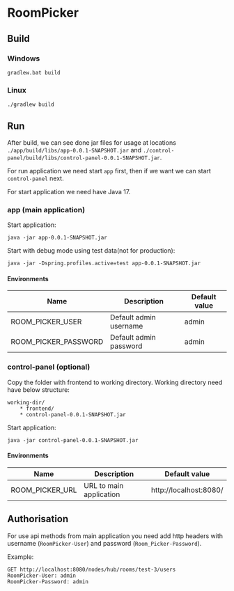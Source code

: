 # RoomPicker

## Build
### Windows
```shell
gradlew.bat build
```

### Linux
```shell
./gradlew build
```

## Run
After build, we can see done jar files for usage at locations `./app/build/libs/app-0.0.1-SNAPSHOT.jar` 
and `./control-panel/build/libs/control-panel-0.0.1-SNAPSHOT.jar`.

For run application we need start `app` first, then if we want we can start `control-panel` next.

For start application we need have Java 17.

### app (main application)
Start application:
```shell
java -jar app-0.0.1-SNAPSHOT.jar
```

Start with debug mode using test data(not for production):
```shell
java -jar -Dspring.profiles.active=test app-0.0.1-SNAPSHOT.jar
```

#### Environments
| Name                 | Description            | Default value |
|----------------------|------------------------|---------------|
| ROOM_PICKER_USER     | Default admin username | admin         |
| ROOM_PICKER_PASSWORD | Default admin password | admin         |

### control-panel (optional)
Copy the folder with frontend to working directory. Working directory need have below structure:
```text
working-dir/
    * frontend/
    * control-panel-0.0.1-SNAPSHOT.jar
```

Start application:
```shell
java -jar control-panel-0.0.1-SNAPSHOT.jar
```

#### Environments
| Name            | Description             | Default value          |
|-----------------|-------------------------|------------------------|
| ROOM_PICKER_URL | URL to main application | http://localhost:8080/ | 

## Authorisation
For use api methods from main application you need add http headers with username (`RoomPicker-User`) 
and password (`Room_Picker-Password`).

Example:

```http request
GET http://localhost:8080/nodes/hub/rooms/test-3/users
RoomPicker-User: admin
RoomPicker-Password: admin
```